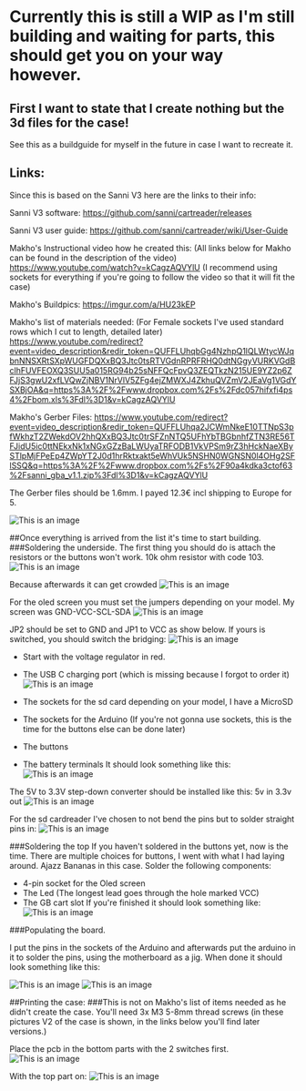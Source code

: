 # Currently this is still a WIP as I'm still building and waiting for parts, this should get you on your way however.

## First I want to state that I create nothing but the 3d files for the case!
See this as a buildguide for myself in the future in case I want to recreate it.

## Links:

Since this is based on the Sanni V3 here are the links to their info:

Sanni V3 software:
https://github.com/sanni/cartreader/releases

Sanni V3 user guide:
https://github.com/sanni/cartreader/wiki/User-Guide

Makho's Instructional video how he created this: (All links below for Makho can be found in the description of the video)
https://www.youtube.com/watch?v=kCagzAQVYlU (I recommend using sockets for everything if you're going to follow the video so that it will fit the case)

Makho's Buildpics:
https://imgur.com/a/HU23kEP

Makho's list of materials needed:
(For Female sockets I've used standard rows which I cut to length, detailed later)
https://www.youtube.com/redirect?event=video_description&redir_token=QUFFLUhqbGg4NzhpQ1lQLWtycWJqbnNNSXRtSXpWUGFDQXxBQ3Jtc0tsRTVGdnRPRFRHQ0dtNGgyVURKVGdBclhFUVFEOXQ3SUU5a015RG94b25sNFFQcFpvQ3ZEQTkzN215UE9YZ2p6ZFJjS3gwU2xfLVQwZjNBV1NrVlV5ZFg4ejZMWXJ4ZkhuQVZmV2JEaVg1VGdYSXBjOA&q=https%3A%2F%2Fwww.dropbox.com%2Fs%2Fdc057hifxfi4ps4%2Fbom.xls%3Fdl%3D1&v=kCagzAQVYlU

Makho's Gerber Files:
https://www.youtube.com/redirect?event=video_description&redir_token=QUFFLUhqa2JCWmNkeE10TTNpS3pfWkhzT2ZWekdOV2hhQXxBQ3Jtc0trSFZnNTQ5UFhYbTBGbnhfZTN3RE56TFJidU5ic0ttNEkxNk1xNGxGZzBaLWUyaTRFODB1VkVPSm9rZ3hHckNaeXBySTlpMjFPeEp4ZWpYT2J0d1hrRktxakt5eWhVUk5NSHN0WGNSN0l4OHg2SFlSSQ&q=https%3A%2F%2Fwww.dropbox.com%2Fs%2F90a4kdka3ctof63%2Fsanni_gba_v1.1.zip%3Fdl%3D1&v=kCagzAQVYlU

The Gerber files should be 1.6mm. I payed 12.3€ incl shipping to Europe for 5. 

![This is an image](https://i.imgur.com/FQWu6kX.jpg)

##Once everything is arrived from the list it's time to start building. 
###Soldering the underside.
The first thing you should do is attach the resistors or the buttons won't work. 
10k ohm resistor with code 103.
![This is an image](https://i.imgur.com/OmdcHLY.jpg)

Because afterwards it can get crowded
![This is an image](https://imgur.com/mURZnYB)

For the oled screen you must set the jumpers depending on your model.
My screen was GND-VCC-SCL-SDA
![This is an image](https://imgur.com/F35PndN)

JP2 should be set to GND and JP1 to VCC as show below. If yours is switched, you should switch the bridging:
![This is an image](https://imgur.com/lCxJEP9)

- Start with the voltage regulator in red.
- The USB C charging port (which is missing because I forgot to order it)
![This is an image](https://imgur.com/e7E3ECT)

- The sockets for the sd card depending on your model, I have a MicroSD
- The sockets for the Arduino (If you're not gonna use sockets, this is the time for the buttons else can be done later)
- The buttons
- The battery terminals
It should look something like this:
![This is an image](https://imgur.com/EcQOmzu)


The 5V to 3.3V step-down converter should be installed like this:
5v   in
3.3v out
![This is an image](https://imgur.com/NCOpwEl)

For the sd cardreader I've chosen to not bend the pins but to solder straight pins in:
![This is an image](https://imgur.com/4MJYfZs)

###Soldering the top
If you haven't soldered in the buttons yet, now is the time.
There are multiple choices for buttons, I went with what I had laying around. Ajazz Bananas in this case.
Solder the following components:
- 4-pin socket for the Oled screen
- The Led (The longest lead goes through the hole marked VCC)
- The GB cart slot
If you're finished it should look something like:
![This is an image](https://imgur.com/Huo3bZH)

###Populating the board.

I put the pins in the sockets of the Arduino and afterwards put the arduino in it to solder the pins, using the motherboard as a jig.
When done it should look something like this:

![This is an image](https://imgur.com/GKp9fzA)
![This is an image](https://imgur.com/ZPWdfm6)


##Printing the case:
###This is not on Makho's list of items needed as he didn't create the case.
You'll need 3x M3 5-8mm thread screws 
(in these pictures V2 of the case is shown, in the links below you'll find later versions.)

Place the pcb in the bottom parts with the 2 switches first.
![This is an image](https://imgur.com/8PbXPuj)

With the top part on:
![This is an image](https://imgur.com/uNFuw9j)

